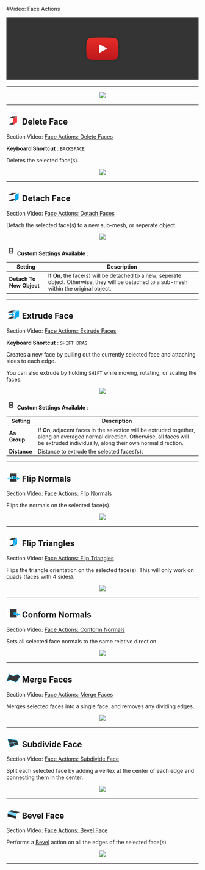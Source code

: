 #Video: Face Actions

[![Face Actions Video](../images/VideoLink_YouTube_768.png)](@todo)

---

<div style="text-align:center">
<img src="../../images/Toolbar_FaceActions.png">
</div>

---

## ![Delete Face Icon](../images/icons/Face_Delete.png "Delete Faces Icon") Delete Face

<div class="info-box warning">
Section Video: <a href="@todo">Face Actions: Delete Faces</a>
</div> 

**Keyboard Shortcut** : `BACKSPACE`

Deletes the selected face(s).

<div style="text-align:center">
<img src="../../images/PlaceholderImage.png">
</div>

---

## ![Detach Face Icon](../images/icons/Face_Detach.png "Detach Faces Icon") Detach Face

<div class="info-box warning">
Section Video: <a href="@todo">Face Actions: Detach Faces</a>
</div> 

Detach the selected face(s) to a new sub-mesh, or seperate object.

<div style="text-align:center">
<img src="../../images/PlaceholderImage.png">
</div>

![Options Icon](../images/icons/options.png) **Custom Settings Available** :

Setting | Description
--- | ---
**Detach To New Object** | If **On**, the face(s) will be detached to a new, seperate object. Otherwise, they will be detached to a sub-mesh within the original object.

---

## ![Extrude Face Icon](../images/icons/Face_Extrude.png "Detach Faces Icon") Extrude Face

<div class="info-box warning">
Section Video: <a href="@todo">Face Actions: Extrude Faces</a>
</div>

**Keyboard Shortcut** : `SHIFT DRAG`

Creates a new face by pulling out the currently selected face and attaching sides to each edge.

You can also extrude by holding `SHIFT` while moving, rotating, or scaling the faces.

<div style="text-align:center">
<img src="../../images/PlaceholderImage.png">
</div>

![Options Icon](../images/icons/options.png) **Custom Settings Available** :

Setting | Description
--- | ---
**As Group** | If **On**, adjacent faces in the selection will be extruded together, along an averaged normal direction. Otherwise, all faces will be extruded individually, along their own normal direction.
**Distance** | Distance to extrude the selected faces(s).

---

## ![Flip Normals Icon](../images/icons/Face_FlipNormals.png "Flip Normals Icon") Flip Normals

<div class="info-box warning">
Section Video: <a href="@todo">Face Actions: Flip Normals</a>
</div>

Flips the normals on the selected face(s).

<div style="text-align:center">
<img src="../../images/PlaceholderImage.png">
</div>

---

## ![Flip Triangles Icon](../images/icons/Face_FlipTri.png "Flip Triangles Icon") Flip Triangles

<div class="info-box warning">
Section Video: <a href="@todo">Face Actions: Flip Triangles</a>
</div>

Flips the triangle orientation on the selected face(s). This will only work on quads (faces with 4 sides).

<div style="text-align:center">
<img src="../../images/PlaceholderImage.png">
</div>

---

## ![Conform Normals Icon](../images/icons/Face_ConformNormals.png "Conform Normals Icon") Conform Normals

<div class="info-box warning">
Section Video: <a href="@todo">Face Actions: Conform Normals</a>
</div>

Sets all selected face normals to the same relative direction.

<div style="text-align:center">
<img src="../../images/PlaceholderImage.png">
</div>

---

## ![Merge Faces Icon](../images/icons/Face_Merge.png "Merge Faces Icon") Merge Faces

<div class="info-box warning">
Section Video: <a href="@todo">Face Actions: Merge Faces</a>
</div>

Merges selected faces into a single face, and removes any dividing edges.

<div style="text-align:center">
<img src="../../images/PlaceholderImage.png">
</div>

---

## ![Subdivide Face Icon](../images/icons/Face_Subdivide.png "Subdivide Face Icon") Subdivide Face

<div class="info-box warning">
Section Video: <a href="@todo">Face Actions: Subdivide Face</a>
</div>

Split each selected face by adding a vertex at the center of each edge and connecting them in the center.

<div style="text-align:center">
<img src="../../images/PlaceholderImage.png">
</div>

---

## ![Bevel Face Icon](../images/icons/Edge_Bevel.png "Bevel Face Icon") Bevel Face

<div class="info-box warning">
Section Video: <a href="@todo">Face Actions: Bevel Face</a>
</div>

Performs a [Bevel](@todo) action on all the edges of the selected face(s)

<div style="text-align:center">
<img src="../../images/PlaceholderImage.png">
</div>

---


